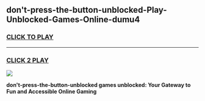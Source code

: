 
## don't-press-the-button-unblocked-Play-Unblocked-Games-Online-dumu4
<h3>
<a href="https://premium76.site?title=don't-press-the-button-unblocked&ref=25A">CLICK TO PLAY</a></h3>
<hr>

<h3>
<a href="https://premium76.site?title=don't-press-the-button-unblocked&ref=25A">CLICK 2 PLAY</a>
  
</h3>

<a href="https://premium76.site?title=don't-press-the-button-unblocked&ref=25A"><img src="https://clearcache.store/games.png"></a>


**don't-press-the-button-unblocked games unblocked: Your Gateway to Fun and Accessible Online Gaming**
